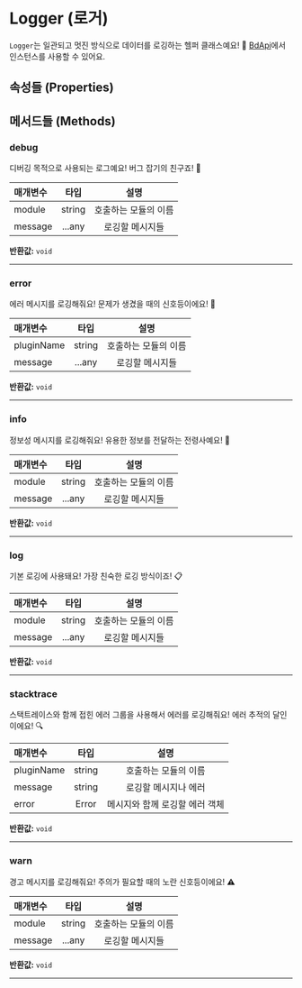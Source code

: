 # Logger (로거)

`Logger`는 일관되고 멋진 방식으로 데이터를 로깅하는 헬퍼 클래스예요! 📝 [BdApi](./bdapi)에서 인스턴스를 사용할 수 있어요.

## 속성들 (Properties)



## 메서드들 (Methods)

### debug
디버깅 목적으로 사용되는 로그예요! 버그 잡기의 친구죠! 🐛

| 매개변수 |  타입  |       설명      |
|:----------|:------:|:----------------------:|
module|string|호출하는 모듈의 이름
message|...any|로깅할 메시지들

**반환값:** `void`
___

### error
에러 메시지를 로깅해줘요! 문제가 생겼을 때의 신호등이에요! 🚨

| 매개변수 |  타입  |       설명      |
|:----------|:------:|:----------------------:|
pluginName|string|호출하는 모듈의 이름
message|...any|로깅할 메시지들

**반환값:** `void`
___

### info
정보성 메시지를 로깅해줘요! 유용한 정보를 전달하는 전령사예요! 📢

| 매개변수 |  타입  |       설명      |
|:----------|:------:|:----------------------:|
module|string|호출하는 모듈의 이름
message|...any|로깅할 메시지들

**반환값:** `void`
___

### log
기본 로깅에 사용돼요! 가장 친숙한 로깅 방식이죠! 📋

| 매개변수 |  타입  |       설명      |
|:----------|:------:|:----------------------:|
module|string|호출하는 모듈의 이름
message|...any|로깅할 메시지들

**반환값:** `void`
___

### stacktrace
스택트레이스와 함께 접힌 에러 그룹을 사용해서 에러를 로깅해줘요! 에러 추적의 달인이에요! 🔍

| 매개변수 |  타입  |       설명      |
|:----------|:------:|:----------------------:|
pluginName|string|호출하는 모듈의 이름
message|string|로깅할 메시지나 에러
error|Error|메시지와 함께 로깅할 에러 객체

**반환값:** `void`
___

### warn
경고 메시지를 로깅해줘요! 주의가 필요할 때의 노란 신호등이에요! ⚠️

| 매개변수 |  타입  |       설명      |
|:----------|:------:|:----------------------:|
module|string|호출하는 모듈의 이름
message|...any|로깅할 메시지들

**반환값:** `void`
___
